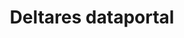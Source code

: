 ---
schema: default
title: Deltares dataportal
organization: Deltares
notes: Delft water institute
resources:
  - name: Dataportal
    url: 'http://dataportal.deltares.nl/'
    format: html
  - name: Documentation
    url: 'https://publicwiki.deltares.nl/display/DDP/Deltares+Data+Portal'
    format: html
  - name: 'External portals (publicly maintained! :) )'
    url: 'https://publicwiki.deltares.nl/display/DDP/External+Portals'
    format: html
license: ''
category:
  - Water
  - Catalogues
---